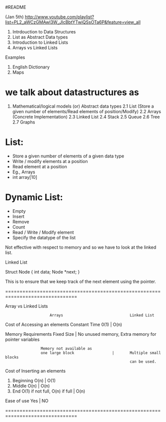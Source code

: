 #README 


(Jan 5th)
http://www.youtube.com/playlist?list=PL2_aWCzGMAwI3W_JlcBbtYTwiQSsOTa6P&feature=view_all
1. Intrdouction to Data Structures
2. List as Abstract Data types
3. Introduction to Linked Lists
4. Arrays vs Linked Lists


Examples 

1. English Dictionary
2. Maps

we talk about datastructures as 
===============================================================================
1. Mathematical/logical models
		(or)
   Abstract data types
	2.1 List (Store a given number of elements/Read elements of position/Modify)
	2.2 Arrays (Concrete Implementation)
	2.3 Linked List
	2.4 Stack
	2.5 Queue
	2.6 Tree
	2.7 Graphs

List:
================
- Store a given number of elements of a given data type
- Write / modify elements at a position
- Read element at a position
- Eg., Arrays
- int array[10]


Dynamic List:
================
- Empty
- Insert
- Remove
- Count
- Read / Write / Modify element
- Specify the datatype of the list

Not effective with respect to memory and so we have to look at the linked list.


Linked List

Struct Node
{
	int data;
	Node *next;
}

This is to ensure that we keep track of the next element using the pointer.

===============================================================================

Array vs Linked Lists


						Arrays								Linked List

Cost of 
Accessing an 
elements 			Constant Time 0(1)				| 		O(n)

Memory 
Requirements		Fixed Size						|		No unused memory, 
															Extra memory for 
															pointer variables

					Memory not available as
					one large block					|		Multiple small blocks 
						 									can be used.

Cost of 
Inserting 
an elements		
1. Beginning		O(n)							|		O(1)
2. Middle			O(n)							|		O(n)
3. End				O(1) if not full, 
					O(n) if full					|		O(n)

Ease of use 		Yes								|		NO

===============================================================================





